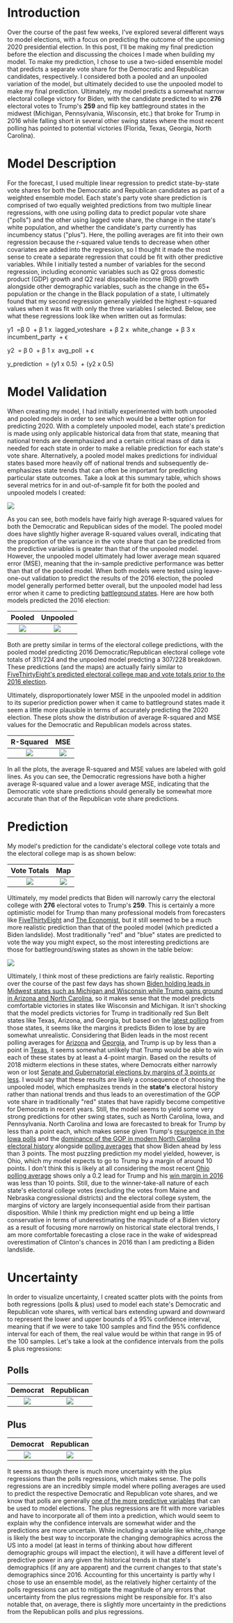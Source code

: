 # Introduction

Over the course of the past few weeks, I've explored several different ways to model elections, with a focus on predicting the outcome of the upcoming 2020 presidential election. In this post, I'll be making my final prediction before the election and discussing the choices I made when building my model. To make my prediction, I chose to use a two-sided ensemble model that predicts a separate vote share for the Democratic and Republican candidates, respectively. I considered both a pooled and an unpooled variation of the model, but ultimately decided to use the unpooled model to make my final prediction. Ultimately, my model predicts a somewhat narrow electoral college victory for Biden, with the candidate predicted to win **276** electoral votes to Trump's **259** and flip key battleground states in the midwest (Michigan, Pennsylvania, Wisconsin, etc.) that broke for Trump in 2016 while falling short in several other swing states where the most recent polling has pointed to potential victories (Florida, Texas, Georgia, North Carolina). 

# Model Description

For the forecast, I used multiple linear regression to predict state-by-state vote shares for both the Democratic and Republican candidates as part of a weighted ensemble model. Each state's party vote share prediction is comprised of two equally weighted predictions from two multiple linear regressions, with one using polling data to predict popular vote share ("polls") and the other using lagged vote share, the change in the state's white population, and whether the candidate's party currently has incumbency status ("plus"). Here, the polling averages are fit into their own regression because the r-squared value tends to decrease when other covariates are added into the regression, so I thought it made the most sense to create a separate regression that could be fit with other predictive variables. While I initially tested a number of variables for the second regression, including economic variables such as Q2 gross domestic product (GDP) growth and Q2 real disposable income (RDI) growth alongside other demographic variables, such as the change in the 65+ population or the change in the Black population of a state, I ultimately found that my second regression generally yielded the highest r-squared values when it was fit with only the three variables I selected. Below, see what these regressions look like when written out as formulas:

y1
​	 =β 
0
​	 + β 
1 x
​	 lagged_voteshare
​	 + β 
2 x
​	 white_change
​	 + β 
3 x
​	 incumbent_party
​	 + ϵ


y2
​	 = β 
0
​	 + β 
1 x
​	 avg_poll
​	 + ϵ

y_prediction
​	 = (y1 x 0.5)
​	 + (y2 x 0.5)

# Model Validation

When creating my model, I had initially experimented with both unpooled and pooled models in order to see which would be a better option for predicting 2020. With a completely unpooled model, each state's prediction is made using only applicable historical data from that state, meaning that national trends are deemphasized and a certain critical mass of data is needed for each state in order to make a reliable prediction for each state's vote share. Alternatively, a pooled model makes predictions for individual states based more heavily off of national trends and subsequently de-emphasizes state trends that can often be important for predicting particular state outcomes. Take a look at this summary table, which shows several metrics for in and out-of-sample fit for both the pooled and unpooled models I created:

![](gt_final.png)

As you can see, both models have fairly high average R-squared values for both the Democratic and Republican sides of the model. The pooled model does have slightly higher average R-squared values overall, indicating that the proportion of the variance in the vote share that can be predicted from the predictive variables is greater than that of the unpooled model. However, the unpooled model ultimately had lower average mean squared error (MSE), meaning that the in-sample predictive performance was better than that of the pooled model. When both models were tested using leave-one-out validation to predict the results of the 2016 election, the pooled model generally performed better overall, but the unpooled model had less error when it came to predicting [battleground states](https://www.nytimes.com/interactive/2020/us/elections/battleground-states.html). Here are how both models predicted the 2016 election:

  Pooled          |  Unpooled
:-------------------------:|:-------------------------:
![](pooled_2016_map.jpeg)  |  ![](unpooled_2016_map.jpeg)

Both are pretty similar in terms of the electoral college predictions, with the pooled model predicting 2016 Democratic/Republican electoral college vote totals of 311/224 and the unpooled model predcting a 307/228 breakdown. These predictions (and the maps) are actually fairly similar to [FiveThirtyEight's predicted electoral college map and vote totals prior to the 2016 election](https://projects.fivethirtyeight.com/2016-election-forecast/). 

Ultimately, disproportionately lower MSE in the unpooled model in addition to its superior prediction power when it came to battleground states made it seem a little more plausible in terms of accurately predicting the 2020 election. These plots show the distribution of average R-squared and MSE values for the Democratic and Republican models across states.

  R-Squared          |  MSE
:-------------------------:|:-------------------------:
![](unpooled_rsquared2.jpeg)  |  ![](unpooled_mse.jpeg)

In all the plots, the average R-squared and MSE values are labeled with gold lines. As you can see, the Democratic regressions have both a higher average R-squared value and a lower average MSE, indicating that the Democratic vote share predictions should generally be somewhat more accurate than that of the Republican vote share predictions. 

# Prediction

 My model's prediction for the candidate's electoral college vote totals and the electoral college map is as shown below:
 
   Vote Totals          |  Map
:-------------------------:|:-------------------------:
![](unpooled_evshare.jpeg)  |  ![](unpooled_map.jpeg)

Ultimately, my model predicts that Biden will narrowly carry the electoral college with **276** electoral votes to Trump's **259**. This is certainly a more optimistic model for Trump than many professional models from forecasters like [FiveThirtyEight](https://projects.fivethirtyeight.com/2020-election-forecast/) and [The Economist](https://projects.economist.com/us-2020-forecast/president), but it still seemed to be a much more realistic prediction than that of the pooled model (which predicted a Biden landslide). Most traditionally "red" and "blue" states are predicted to vote the way you might expect, so the most interesting predictions are those for battleground/swing states as shown in the table below:

![](final_dem_win.png)

Ultimately, I think most of these predictions are fairly realistic. Reporting over the course of the past few days has shown [Biden holding leads in Midwest states such as Michigan and Wisconsin while Trump gains ground in Arizona and North Carolina](https://www.cnn.com/2020/10/31/politics/cnn-polls-michigan-wisconsin-arizona-north-carolina/index.html), so it makes sense that the model predicts comfortable victories in states like Wisconsin and Michigan. It isn't shocking that the model predicts victories for Trump in traditionally red Sun Belt states like Texas, Arizona, and Georgia, but based on the [latest polling](https://www.aljazeera.com/news/2020/11/1/two-days-from-the-us-election-what-you-need-to-know) from those states, it seems like the margins it predicts Biden to lose by are somewhat unrealistic. Considering that Biden leads in the most recent polling averages for [Arizona](https://projects.fivethirtyeight.com/polls/president-general/arizona/) and [Georgia](https://projects.fivethirtyeight.com/polls/president-general/georgia/), and Trump is up by less than a point in [Texas](https://projects.fivethirtyeight.com/polls/president-general/texas/), it seems somewhat unlikely that Trump would be able to win each of these states by at least a 4-point margin. Based on the results of 2018 midterm elections in these states, where Democrats either narrowly won or lost [Senate and Gubernatorial elections by margins of 3 points or less](https://www.brookings.edu/research/the-democrats-choice-the-midterm-elections-and-the-road-to-2020/). I would say that these results are likely a consequence of choosing the unpooled model, which emphasizes trends in the **state's** electoral history rather than national trends and thus leads to an overestimation of the GOP vote share in traditionally "red" states that have rapidly become competitive for Democrats in recent years. Still, the model seems to yield some very strong predictions for other swing states, such as North Carolina, Iowa, and Pennsylvania. North Carolina and Iowa are forecasted to break for Trump by less than a point each, which makes sense given Trump's [resurgence in the Iowa polls](https://projects.fivethirtyeight.com/polls/president-general/iowa/) and the [dominance of the GOP in modern North Carolina electoral history](https://en.wikipedia.org/wiki/Politics_of_North_Carolina) alongside [polling averages](https://projects.fivethirtyeight.com/polls/president-general/north-carolina/) that show Biden ahead by less than 3 points. The most puzzling prediction my model yielded, however, is Ohio, which my model expects to go to Trump by a margin of around 10 points. I don't think this is likely at all considering the most recent [Ohio polling average](https://projects.fivethirtyeight.com/polls/president-general/ohio/) shows only a 0.2 lead for Trump and his [win margin in 2016](https://en.wikipedia.org/wiki/2016_United_States_presidential_election_in_Ohio) was less than 10 points. Still, due to the winner-take-all nature of each state's electoral college votes (excluding the votes from Maine and Nebraska congressional districts) and the electoral college system, the margins of victory are largely inconsequential aside from their partisan disposition. While I think my prediction might end up being a little conservative in terms of underestimating the magnitude of a Biden victory as a result of focusing more narrowly on historical state electoral trends, I am more comfortable forecasting a close race in the wake of widespread overestimation of Clinton's chances in 2016 than I am predicting a Biden landslide. 

# Uncertainty

In order to visualize uncertainty, I created scatter plots with the points from both regressions (polls & plus) used to model each state's Democratic and Republican vote shares, with vertical bars extending upward and downward to represent the lower and upper bounds of a 95% confidence interval, meaning that if we were to take 100 samples and find the 95% confidence interval for each of them, the real value would be within that range in 95 of the 100 samples. Let's take a look at the confidence intervals from the polls & plus regressions:

## Polls

  Democrat          |  Republican
:-------------------------:|:-------------------------:
![](unpooled_uncertainty_dpolls.jpeg)  |  ![](unpooled_uncertainty_rpolls.jpeg)

## Plus

 Democrat          |  Republican
:-------------------------:|:-------------------------:
![](unpooled_uncertainty_dplus.jpeg)  |  ![](unpooled_uncertainty_rplus.jpeg)


It seems as though there is much more uncertainty with the plus regressions than the polls regressions, which makes sense. The polls regressions are an incredibly simple model where polling averages are used to predict the respective Democratic and Republican vote shares, and we know that polls are generally [one of the more predictive variables](https://www.sciencedaily.com/releases/2017/02/170202141926.htm) that can be used to model elections. The plus regressions are fit with more variables and have to incorporate all of them into a prediction, which would seem to explain why the confidence intervals are somewhat wider and the predictions are more uncertain. While including a variable like white_change is likely the best way to incorporate the changing demographics across the US into a model (at least in terms of thinking about how different demographic groups will impact the election), it will have a different level of predictive power in any given the historical trends in that state's demographics (if any are apparent) and the current changes to that state's demographics since 2016. Accounting for this uncertainty is partly why I chose to use an ensemble model, as the relatively higher certainty of the polls regressions can act to mitigate the magnitude of any errors that uncertainty from the plus regressions might be responsible for. It's also notable that, on average, there is slightly more uncertainty in the predictions from the Republican polls and plus regressions.


